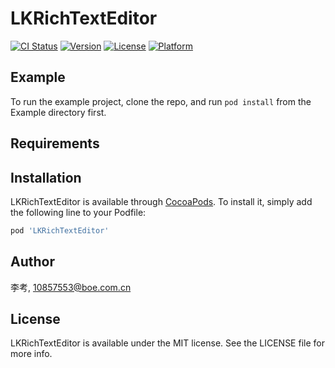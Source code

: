 # LKRichTextEditor

[![CI Status](https://img.shields.io/travis/李考/LKRichTextEditor.svg?style=flat)](https://travis-ci.org/李考/LKRichTextEditor)
[![Version](https://img.shields.io/cocoapods/v/LKRichTextEditor.svg?style=flat)](https://cocoapods.org/pods/LKRichTextEditor)
[![License](https://img.shields.io/cocoapods/l/LKRichTextEditor.svg?style=flat)](https://cocoapods.org/pods/LKRichTextEditor)
[![Platform](https://img.shields.io/cocoapods/p/LKRichTextEditor.svg?style=flat)](https://cocoapods.org/pods/LKRichTextEditor)

## Example

To run the example project, clone the repo, and run `pod install` from the Example directory first.

## Requirements

## Installation

LKRichTextEditor is available through [CocoaPods](https://cocoapods.org). To install
it, simply add the following line to your Podfile:

```ruby
pod 'LKRichTextEditor'
```

## Author

李考, 10857553@boe.com.cn

## License

LKRichTextEditor is available under the MIT license. See the LICENSE file for more info.
